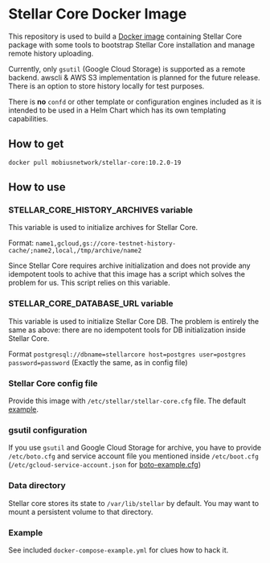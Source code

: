 # Stellar Core Docker Image

This repository is used to build a [Docker image](https://quay.io/repository/evilmartians/docker-stellar-core?tab=info) containing Stellar Core package with some tools to bootstrap Stellar Core installation and manage remote history uploading.

Currently, only `gsutil` (Google Cloud Storage) is supported as a remote backend. awscli & AWS S3 implementation is planned for the future release. There is an option to store history locally for test purposes.

There is **no** `confd` or other template or configuration engines included as it is intended to be used in a Helm Chart which has its own templating capabilities.

## How to get

```shell
docker pull mobiusnetwork/stellar-core:10.2.0-19
```

## How to use

### STELLAR_CORE_HISTORY_ARCHIVES variable

This variable is used to initialize archives for Stellar Core.

Format: `name1,gcloud,gs://core-testnet-history-cache/;name2,local,/tmp/archive/name2`

Since Stellar Core requires archive initialization and does not provide any idempotent tools to achive that this image has a script which solves the problem for us. This script relies on this variable.

### STELLAR_CORE_DATABASE_URL variable

This variable is used to initialize Stellar Core DB. The problem is entirely the same as above: there are no idempotent tools for DB initialization inside Stellar Core.

Format `postgresql://dbname=stellarcore host=postgres user=postgres password=password` (Exactly the same, as in config file)

### Stellar Core config file

Provide this image with `/etc/stellar/stellar-core.cfg` file. The default [example](https://github.com/mobius-network/docker-stellar-core/blob/master/stellar-core-testnet-example.cfg).

### gsutil configuration

If you use `gsutil` and Google Cloud Storage for archive, you have to provide `/etc/boto.cfg` and service account file you mentioned inside `/etc/boot.cfg` (`/etc/gcloud-service-account.json` for [boto-example.cfg](https://github.com/mobius-network/docker-stellar-core/blob/master/boto-example.cfg))

### Data directory

Stellar core stores its state to `/var/lib/stellar` by default. You may want to mount a persistent volume to that directory.

### Example

See included `docker-compose-example.yml` for clues how to hack it.
